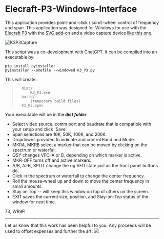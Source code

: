 # Elecraft-P3-Windows-Interface
This application provides point-and-click / scroll-wheel control of frequency and span. 
This application was designed for Windows for use with the [Elecraft P3](https://ftp.elecraft.com/P3/Manuals%20Downloads/E740152%20P3%20Owner%27s%20man%20Rev%20H1.pdf) with the [SVG add-on](https://ftp.elecraft.com/P3/Manuals%20Downloads/E740170%20P3%20SVGA%20Option%20Rev%20E.pdf) and a video capture device [like this one](https://a.co/d/1YxC9fZ).

![K3P3Capture](https://github.com/user-attachments/assets/77d00512-643e-405d-a93f-32d9a2f5c053)

This script was a co-development with ChatGPT. It can be compiled into an executable by:

    pip install pyinstaller  
    pyinstaller --onefile --windowed K3_P3.py


  This will create:
>       dist/
>           K3_P3.exe
>       build/
>           (temporary build files)
>       K3_P3.spec

      
Your executable will be in the _**dist folder**_.

 - Select video source, comm port and baudrate that is compatible with your setup and click 'Save'.
 - Span selections are 10K, 50K, 100K, and 200K.
 - Dropdowns provided to indicate and control Band and Mode.
 - MKRA, MKRB select a marker that can be moved by clicking on the spectrum or waterfall.
 - QSY changes VFO-A or B, depending on which marker is active.
 - MKR-OFF turns off and active markers.
 - A/B, A>B, SPLIT change the rig VFO state just as the front panel buttons do.     
 - Click in the spectrum or waterfall to change the center frequency.        
 - Roll the mouse-wheel up and down to move the center frequency in small amounts.
 - Stay on Top -- will keep this window on top of others on the screen.
 - EXIT saves the current size, position, and Stay-on-Top status of the window for next time.

73,
WR9R

___
Let us know that this work has been helpful to you.  Any proceeds will be used to offset expenses and further the art. 
[![](https://www.paypalobjects.com/en_US/i/btn/btn_donateCC_LG.gif)](https://www.paypal.com/cgi-bin/webscr?cmd=_s-xclick&hosted_button_id=GLAHSMYYJJJAU&source=url)
